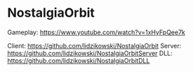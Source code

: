 # NostalgiaOrbit

Gameplay:
https://www.youtube.com/watch?v=1xHyFpQee7k

Client: https://github.com/lidzikowski/NostalgiaOrbit
Server: https://github.com/lidzikowski/NostalgiaOrbitServer
DLL: https://github.com/lidzikowski/NostalgiaOrbitDLL
